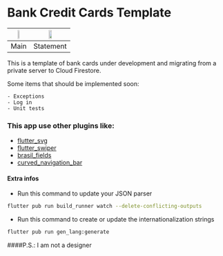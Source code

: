 # Bank Credit Cards Template

|  <img src='http://wilkeroliveira.cloudapp.net/mwmobile/bank-cards-01.png' width="30%" /> |  <img src='http://wilkeroliveira.cloudapp.net/mwmobile/bank-cards-02.png' width="30%" /> |
| :------------: | :------------: |
|  Main  | Statement  |


This is a template of bank cards under development and migrating from a private server to Cloud Firestore.

Some items that should be implemented soon:

    - Exceptions
    - Log in
    - Unit tests

### This app use other plugins like:

- [flutter_svg](https://pub.dev/packages/flutter_svg)
- [flutter_swiper](https://pub.dev/packages/flutter_swiper)
- [brasil_fields](https://pub.dev/packages/brasil_fields)
- [curved_navigation_bar](https://pub.dev/packages/curved_navigation_bar)


#### Extra infos

* Run this command to update your JSON parser
```sh
flutter pub run build_runner watch --delete-conflicting-outputs
```
* Run this command to create or update the internationalization strings
```sh
flutter pub run gen_lang:generate
```

####P.S.: I am not a designer
